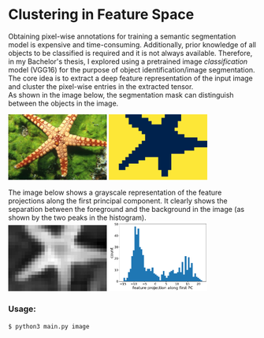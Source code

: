 # Clustering in Feature Space
Obtaining pixel-wise annotations for training a semantic segmentation model is expensive and time-consuming. Additionally, prior knowledge of all objects to be classified is required and it is not always available. Therefore, in my Bachelor's thesis, I explored using a pretrained image *classification* model (VGG16) for the purpose of object identification/image segmentation. The core idea is to extract a deep feature representation of the input image and cluster the pixel-wise entries in the extracted tensor.
<br>
As shown in the image below, the segmentation mask can distinguish between the objects in the image.

<img src='starfish.jpg' width=200>  <img src='mask.png' width=200>

The image below shows a grayscale representation of the feature projections along the first principal component. It clearly shows the separation between the foreground and the background in the image (as shown by the two peaks in the histogram).
<br>
<img src='first_principal_component.jpg' width=200>  <img src='histogram.png' width=200>

### Usage:
`$ python3 main.py image`
